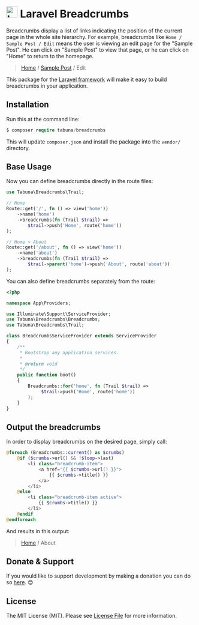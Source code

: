 # <img src="https://raw.githubusercontent.com/tabuna/breadcrumbs/master/logo.svg" width="30" height="30" alt="Laravel Breadcrumbs"> Laravel Breadcrumbs

Breadcrumbs display a list of links indicating the position of the current page in the whole site hierarchy. For example, breadcrumbs like `Home / Sample Post / Edit`
means the user is viewing an edit page for the "Sample Post". He can click on "Sample Post" to view that page, or he can click on "Home" to return to the homepage.

> [Home](#) / [Sample Post](#) / Edit

This package for the [Laravel framework](https://laravel.com/) will make it easy to build breadcrumbs in your application.

## Installation

Run this at the command line:
```php
$ composer require tabuna/breadcrumbs
```
This will update `composer.json` and install the package into the `vendor/` directory.

## Base Usage

Now you can define breadcrumbs directly in the route files:

```php
use Tabuna\Breadcrumbs\Trail;

// Home
Route::get('/', fn () => view('home'))
    ->name('home')
    ->breadcrumbs(fn (Trail $trail) =>
        $trail->push('Home', route('home'))
);

// Home > About
Route::get('/about', fn () => view('home'))
    ->name('about')
    ->breadcrumbs(fn (Trail $trail) =>
        $trail->parent('home')->push('About', route('about'))
);
```

You can also define breadcrumbs separately from the route:

```php
<?php

namespace App\Providers;

use Illuminate\Support\ServiceProvider;
use Tabuna\Breadcrumbs\Breadcrumbs;
use Tabuna\Breadcrumbs\Trail;

class BreadcrumbsServiceProvider extends ServiceProvider
{
    /**
     * Bootstrap any application services.
     *
     * @return void
     */
    public function boot()
    {
        Breadcrumbs::for('home', fn (Trail $trail) =>
             $trail->push('Home', route('home'))
        );
    }
}
```

## Output the breadcrumbs

In order to display breadcrumbs on the desired page, simply call:

```php
@foreach (Breadcrumbs::current() as $crumbs)
    @if ($crumbs->url() && !$loop->last)
        <li class="breadcrumb-item">
            <a href="{{ $crumbs->url() }}">
                {{ $crumbs->title() }}
            </a>
        </li>
    @else
        <li class="breadcrumb-item active">
            {{ $crumbs->title() }}
        </li>
    @endif
@endforeach
```

And results in this output:

> [Home](#) / About


## Donate & Support

If you would like to support development by making a donation you can do so [here](https://www.paypal.me/tabuna/10usd). &#x1F60A;


## License

The MIT License (MIT). Please see [License File](LICENSE) for more information.
